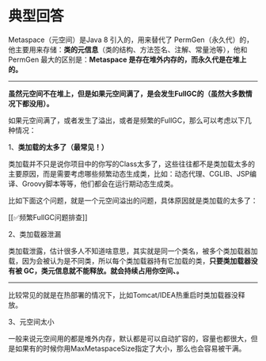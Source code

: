 # 典型回答


Metaspace（元空间）是Java 8 引入的，用来替代了 PermGen（永久代）的，他主要用来存储：**类的元信息**（类的结构、方法签名、注解、常量池等），他和 PermGen 最大的区别是：**Metaspace 是存在堆外内存的，而永久代是在堆上的。**

****

**虽然元空间不在堆上，但是如果元空间满了，是会发生FullGC的（虽然大多数情况下都没用）。**



如果元空间满了，或者发生了溢出，或者是频繁的FullGC，那么可以考虑以下几种情况：



1、**类加载的太多了（最常见！）**



类加载并不只是说你项目中的你写的Class太多了，这些往往都不是类加载太多的主要原因，而是需要考虑哪些频繁动态生成类，比如：动态代理、CGLIB、JSP编译、Groovy脚本等等，他们都会在运行期动态生成类。



比如下面这个问题，就是一个元空间溢出的问题，具体原因就是类加载的太多了：



[[✅频繁FullGC问题排查]]



2、类加载器泄漏



类加载泄露，估计很多人不知道啥意思，其实就是同一个类名，被多个类加载器加载，因为会被认为是不同类，所以每个类加载器持有它加载的类，**只要类加载器没有被 GC，类元信息就不能释放。就会持续占用你空间、。**

****

比较常见的就是在热部署的情况下，比如Tomcat/IDEA热重启时类加载器没释放。



3、元空间太小



一般来说元空间用的都是堆外内存，默认都是可以自动扩容的，容量也都很大，但是如果有的时候你用MaxMetaspaceSize指定了大小，那么也会容易被干满。

